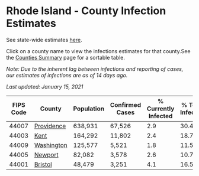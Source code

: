 # Rhode Island - County Infection Estimates

See state-wide estimates [here](/infections/us-ri).

Click on a county name to view the infections estimates for that county.See the [Counties Summary](/infections/summary-counties) page for a sortable table.

*Note: Due to the inherent lag between infections and reporting of cases, our estimates of infections are as of 14 days ago.*

*Last updated: January 15, 2021*

|   FIPS Code |                   County |   Population |   Confirmed Cases |   % Currently Infected |   % Total Infected |
|-------------|--------------------------|--------------|-------------------|------------------------|--------------------|
|       44007 | [Providence](providence) |      638,931 |            67,526 |                    2.9 |               30.4 |
|       44003 |             [Kent](kent) |      164,292 |            11,802 |                    2.4 |               18.7 |
|       44009 | [Washington](washington) |      125,577 |             5,521 |                    1.8 |               11.5 |
|       44005 |       [Newport](newport) |       82,082 |             3,578 |                    2.6 |               10.7 |
|       44001 |       [Bristol](bristol) |       48,479 |             3,251 |                    4.1 |               16.5 |